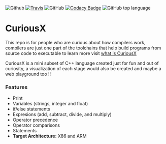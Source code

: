![Github](https://github.com/jnyfah/CuriousX/actions/workflows/cmake.yml/badge.svg)
[![Travis](https://img.shields.io/travis/jnyfah/CuriousX/master.svg?style=flat&logo=travis&color=yellow)](https://app.travis-ci.com/jnyfah/CuriousX)
![GitHub](https://img.shields.io/github/license/jnyfah/CuriousX?color=blue&logo=github)
[![Codacy Badge](https://app.codacy.com/project/badge/Grade/400c60bf7e00462d880d5d782adec10e)](https://www.codacy.com/gh/jnyfah/CuriousX/dashboard?utm_source=github.com&amp;utm_medium=referral&amp;utm_content=jnyfah/CuriousX&amp;utm_campaign=Badge_Grade)
![GitHub top language](https://img.shields.io/github/languages/top/jnyfah/CuriousX?color=red)

# CuriousX

This repo is for people who are curious about how compilers work, compilers are just one part of the toolchains that help  build programs from source code to executable to learn more visit [what is CuriousX](https://jenniferchukwu.com/posts/buildsystems2)


CuriousX is a mini subset of C++ language created just for fun and out of curiosity, a visualization of each stage would also be created and maybe a web playground too !!

### Features
- Print
- Variables (strings, integer and float)
- if/else statements
- Expresions (add, subtract, divide, and multiply)
- Operator precedence
- Operator comparisons
- Statements
- __Target Architecture:__ X86 and ARM

